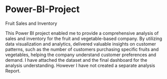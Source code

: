 # Power-BI-Project
Fruit Sales and Inventory

This Power BI project enabled me to provide a comprehensive analysis of sales and inventory for the fruit
and vegetable-based company. By utilizing data visualization and analytics, delivered valuable insights on
customer patterns, such as the number of customers purchasing specific fruits and vegetables, helping the
company understand customer preferences and demand. I have attached the dataset and the final dashboard for the analysis understanding. 
However I have not created a separate analysis Report. 
